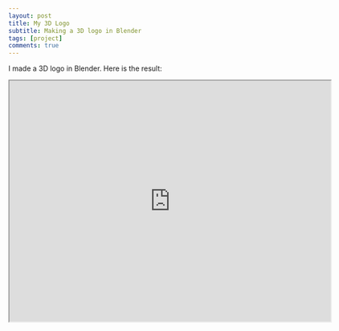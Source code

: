 ```yaml
---
layout: post
title: My 3D Logo
subtitle: Making a 3D logo in Blender
tags: [project]
comments: true
---
```


I made a 3D logo in Blender. Here is the result:

<iframe src="https://drive.google.com/file/d/1qbb24RNhckAcShMIybePA6ifjNpxzEg1/preview" width="640" height="480" allow="autoplay"></iframe>